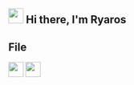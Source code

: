 <h2><img src="https://emojis.slackmojis.com/emojis/images/1570211625/6611/wave-animated.gif?1570211625" width="30"/> Hi there, I'm Ryaros</h2>

<h2>File</h2>

<p>
  <a href="https://gitlab.com/devgamon" target="_blank"><img height="30" src="https://img.shields.io/badge/GitLab-330F63?style=for-the-badge&logo=gitlab&logoColor=white"/></a>
  <a heref="https://github.com/devgamon" target="_blank"><img height="30" src="https://img.shields.io/badge/GitHub-100000?style=for-the-badge&logo=github&logoColor=white"></a>

</p>





